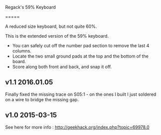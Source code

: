 Regack's 59% Keyboard

=====

A reduced size keyboard, but not quite 60%.


This is the extended version of the 59% keyboard.  

* You can safely cut off the number pad section to remove the last 4 columns.  
* Locate the two small ground pads at the top and the bottom of the board.  
* Score along both front and back, and snap it off.

## v1.1 2016.01.05
Finally fixed the missing trace on S05:1 - on the ones I built I just soldered on a wire to bridge the missing gap.

## v1.0 2015-03-15
See here for more info : http://geekhack.org/index.php?topic=69978.0 